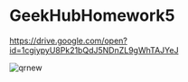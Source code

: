 # GeekHubHomework5
https://drive.google.com/open?id=1cgiypyU8Pk21bQdJ5NDnZL9gWhTAJYeJ

![qrnew](https://user-images.githubusercontent.com/23187990/49096632-9e8cf980-f273-11e8-8310-1d8fa17c4565.png)
